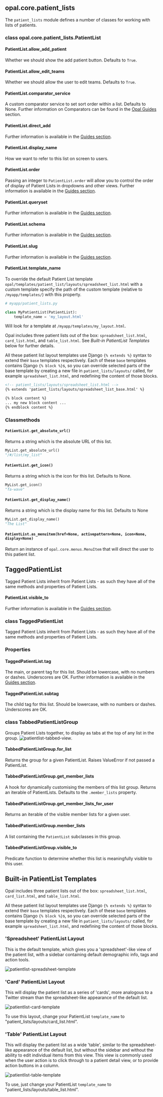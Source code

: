## opal.core.patient_lists

The `patient_lists` module defines a number of classes for working with lists of patients.


### class opal.core.patient_lists.PatientList

#### PatientList.allow_add_patient
Whether we should show the add patient button. Defaults to `True`.

#### PatientList.allow_edit_teams
Whether we should allow the user to edit teams. Defaults to `True`.

#### PatientList.comparator_service
A custom comparator service to set sort order within a list. Defaults to None.
Further information on Comparators can be found in the [Opal Guides](../guides/list_views.md#customising-sort-order-of-episodes) section.

#### PatientList.direct_add
Further information is available in the [Guides section](../guides/list_views.md#direct-add).

#### PatientList.display_name
How we want to refer to this list on screen to users.

#### PatientList.order
Passing an integer to `PatientList.order` will allow you to control the order of display of Patient Lists in dropdowns and other views. Further information is available in the [Guides section](../guides/list_views.md#ordering-lists).

#### PatientList.queryset
Further information is available in the [Guides section](../guides/list_views.md#querysets).

#### PatientList.schema
Further information is available in the [Guides section](../guides/list_views.md#schemas).

#### PatientList.slug
Further information is available in the [Guides section](../guides/list_views.md#slug).

#### PatientList.template_name

To override the default Patient List template `opal/templates/patient_list/layouts/spreadsheet_list.html`
with a custom template specify the path of the custom template (relative to `/myapp/templates/`) with
this property.

```python
# myapp/patient_lists.py

class MyPatientList(PatientList):
    template_name = 'my_layout.html'
```

Will look for a template at `/myapp/templates/my_layout.html`.

Opal includes three patient lists out of the box: `spreadsheet_list.html`, `card_list.html`, and `table_list.html`. See *Built-in PatientList Templates* below for further details.

All these patient list layout templates use Django `{% extends %}` syntax to extend their `base` templates respectively. Each of these `base` templates contains Django `{% block %}`s, so you can override selected parts of the base template by creating a new file in `patient_lists/layouts/` called, for example `spreadsheet_list.html`, and redefining the content of those blocks.

```html
<!-- patient_lists/layouts/spreadsheet_list.html -->
{% extends 'patient_lists/layouts/spreadsheet_list_base.html' %}

{% block content %}
... my new block content ...
{% endblock content %}
```

### Classmethods

#### `PatientList.get_absolute_url()`

Returns a string which is the absolute URL of this list.

```python
MyList.get_absolute_url()
"/#/list/my_list"
```

#### `PatientList.get_icon()`

Returns a string which is the icon for this list. Defaults to None.

```python
MyList.get_icon()
"fa-wave"
```

#### `PatientList.get_display_name()`

Returns a string which is the display name for this list. Defaults to None

```python
MyList.get_display_name()
"The List"
```


#### `PatientList.as_menuitem(href=None, activepattern=None, icon=None, display=None)`

Return an instance of `opal.core.menus.MenuItem` that will direct the user to this
patient list.


## TaggedPatientList

Tagged Patient Lists inherit from Patient Lists - as such they have all of the same methods and
properties of Patient Lists.


#### PatientList.visible_to
Further information is available in the [Guides section](../guides/list_views.md#access-control).

### class TaggedPatientList
Tagged Patient Lists inherit from Patient Lists - as such they have all of the same methods and properties of Patient Lists.

### Properties

#### TaggedPatientList.tag
The main, or parent tag for this list. Should be lowercase, with no numbers or dashes. Underscores are OK. Further information is available in the [Guides section](../guides/list_views.md#tagged-patient-lists).

#### TaggedPatientList.subtag
The child tag for this list. Should be lowercase, with no numbers or dashes. Underscores are OK.



### class TabbedPatientListGroup
Groups Patient Lists together, to display as tabs at the top of any list in the group.
![patientlist-tabbed-view](../img/patientlist-tabbed-view.png).

#### TabbedPatientListGroup.for_list
Returns the group for a given PatientList. Raises ValueError if not passed a PatientList.

#### TabbedPatientListGroup.get_member_lists
A hook for dynamically customising the members of this list group. Returns an iterable of PatientLists. Defaults to the `.member_lists` property.

#### TabbedPatientListGroup.get_member_lists_for_user
Returns an iterable of the visible member lists for a given user.

#### TabbedPatientListGroup.member_lists
A list containing the `PatientList` subclasses in this group.

#### TabbedPatientListGroup.visible_to
Predicate function to determine whether this list is meaningfully visible to this user.


## Built-in PatientList Templates

Opal includes three patient lists out of the box: `spreadsheet_list.html`, `card_list.html`, and `table_list.html`.

All these patient list layout templates use Django `{% extends %}` syntax to extend their `base` templates respectively. Each of these `base` templates contains Django `{% block %}`s, so you can override selected parts of the base template by creating a new file in `patient_lists/layouts/` called, for example `spreadsheet_list.html`, and redefining the content of those blocks.

### 'Spreadsheet' PatientList Layout

This is the default template, which gives you a 'spreadsheet'-like view of the patient list, with a sidebar containing default demographic info, tags and action tools.

![patientlist-spreadsheet-template](../img/patientlist-spreadsheet-template.png)

### 'Card' PatientList Layout

This will display the patient list as a series of 'cards', more analogous to a Twitter
stream than the spreadsheet-like appearance of the default list.

![patientlist-card-template](../img/patientlist-card-template.png)

To use this layout, change your PatientList `template_name` to "patient_lists/layouts/card_list.html".

### 'Table' PatientList Layout

This will display the patient list as a wide 'table', similar to the spreadsheet-like appearance of the default list, but without the sidebar and without the ability to edit individual items from this view. This view is commonly used when the user action is to click through to a patient detail view, or to provide action buttons in a column.

![patientlist-table-template](../img/patientlist-table-template.png)

To use, just change your PatientList `template_name` to "patient_lists/layouts/table_list.html".
